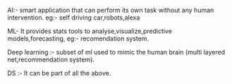 AI:- smart application that can perform its own task without any human intervention.
eg:- self driving car,robots,alexa

ML- It provides stats tools to analyse,visualize,predictive models,forecasting,
eg:- recomendation system.

Deep learning :- subset of ml used to mimic the human brain (multi layered net,recommendation system).

DS :- It can be part of all the above.